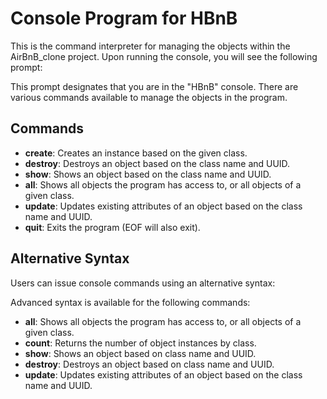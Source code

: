 # Console Program for HBnB

This is the command interpreter for managing the objects within the AirBnB_clone project. Upon running the console, you will see the following prompt:


This prompt designates that you are in the "HBnB" console. There are various commands available to manage the objects in the program.

## Commands

- **create**: Creates an instance based on the given class.
- **destroy**: Destroys an object based on the class name and UUID.
- **show**: Shows an object based on the class name and UUID.
- **all**: Shows all objects the program has access to, or all objects of a given class.
- **update**: Updates existing attributes of an object based on the class name and UUID.
- **quit**: Exits the program (EOF will also exit).

## Alternative Syntax

Users can issue console commands using an alternative syntax:


Advanced syntax is available for the following commands:

- **all**: Shows all objects the program has access to, or all objects of a given class.
- **count**: Returns the number of object instances by class.
- **show**: Shows an object based on class name and UUID.
- **destroy**: Destroys an object based on class name and UUID.
- **update**: Updates existing attributes of an object based on the class name and UUID.
